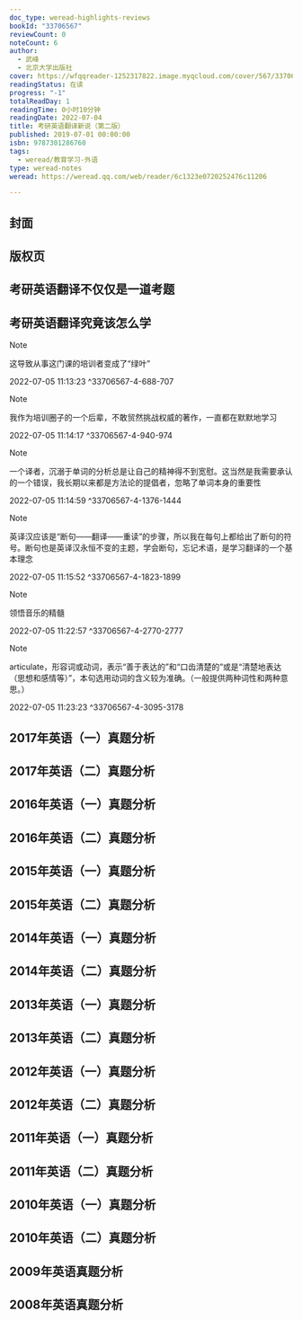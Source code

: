 ```yaml
---
doc_type: weread-highlights-reviews
bookId: "33706567"
reviewCount: 0
noteCount: 6
author:
  - 武峰
  - 北京大学出版社
cover: https://wfqqreader-1252317822.image.myqcloud.com/cover/567/33706567/t7_33706567.jpg
readingStatus: 在读
progress: "-1"
totalReadDay: 1
readingTime: 0小时10分钟
readingDate: 2022-07-04
title: 考研英语翻译新说（第二版）
published: 2019-07-01 00:00:00
isbn: 9787301286760
tags:
  - weread/教育学习-外语
type: weread-notes
weread: https://weread.qq.com/web/reader/6c1323e0720252476c11206

---
```



## 封面

## 版权页

## 考研英语翻译不仅仅是一道考题

## 考研英语翻译究竟该怎么学

> [!NOTE] 
> 这导致从事这门课的培训者变成了“绿叶”
> 
> 2022-07-05 11:13:23 ^33706567-4-688-707

> [!NOTE] 
> 我作为培训圈子的一个后辈，不敢贸然挑战权威的著作，一直都在默默地学习
> 
> 2022-07-05 11:14:17 ^33706567-4-940-974

> [!NOTE] 
> 一个译者，沉溺于单词的分析总是让自己的精神得不到宽慰。这当然是我需要承认的一个错误，我长期以来都是方法论的提倡者，忽略了单词本身的重要性
> 
> 2022-07-05 11:14:59 ^33706567-4-1376-1444

> [!NOTE] 
> 英译汉应该是“断句——翻译——重读”的步骤，所以我在每句上都给出了断句的符号。断句也是英译汉永恒不变的主题，学会断句，忘记术语，是学习翻译的一个基本理念
> 
> 2022-07-05 11:15:52 ^33706567-4-1823-1899

> [!NOTE] 
> 领悟音乐的精髓
> 
> 2022-07-05 11:22:57 ^33706567-4-2770-2777

> [!NOTE] 
> articulate，形容词或动词，表示“善于表达的”和“口齿清楚的”或是“清楚地表达（思想和感情等）”，本句选用动词的含义较为准确。（一般提供两种词性和两种意思。）
> 
> 2022-07-05 11:23:23 ^33706567-4-3095-3178

## 2017年英语（一）真题分析

## 2017年英语（二）真题分析

## 2016年英语（一）真题分析

## 2016年英语（二）真题分析

## 2015年英语（一）真题分析

## 2015年英语（二）真题分析

## 2014年英语（一）真题分析

## 2014年英语（二）真题分析

## 2013年英语（一）真题分析

## 2013年英语（二）真题分析

## 2012年英语（一）真题分析

## 2012年英语（二）真题分析

## 2011年英语（一）真题分析

## 2011年英语（二）真题分析

## 2010年英语（一）真题分析

## 2010年英语（二）真题分析

## 2009年英语真题分析

## 2008年英语真题分析

